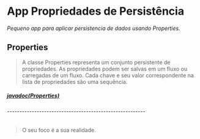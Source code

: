 # App Propriedades de Persistência
_Pequeno app para aplicar persistencia de dados usando Properties._

## Properties
> A classe Properties representa um conjunto persistente de propriedades. As propriedades podem ser salvas em um fluxo ou carregadas de um fluxo. Cada chave e seu valor correspondente na lista de propriedades são uma sequência.

##### [javadoc(Properties)](https://docs.oracle.com/javase/7/docs/api/java/util/Properties.html)

###### --------------------------------------------------------
> O seu foco é a sua realidade.